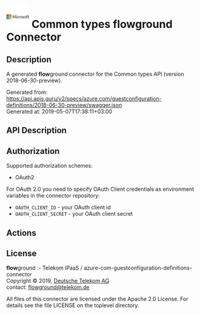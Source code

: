 # ![LOGO](logo.png) Common types **flow**ground Connector

## Description

A generated **flow**ground connector for the Common types API (version 2018-06-30-preview).

Generated from: https://api.apis.guru/v2/specs/azure.com/guestconfiguration-definitions/2018-06-30-preview/swagger.json<br/>
Generated at: 2019-05-07T17:38:11+03:00

## API Description



## Authorization

Supported authorization schemes:
- OAuth2

For OAuth 2.0 you need to specify OAuth Client credentials as environment variables in the connector repository:
* `OAUTH_CLIENT_ID` - your OAuth client id
* `OAUTH_CLIENT_SECRET` - your OAuth client secret

## Actions

## License

**flow**ground :- Telekom iPaaS / azure-com-guestconfiguration-definitions-connector<br/>
Copyright © 2019, [Deutsche Telekom AG](https://www.telekom.de)<br/>
contact: flowground@telekom.de

All files of this connector are licensed under the Apache 2.0 License. For details
see the file LICENSE on the toplevel directory.
